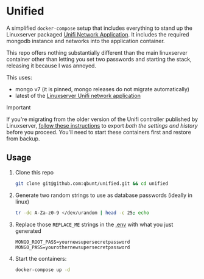 # Unified

A simplified `docker-compose` setup that includes everything to stand up the Linuxserver packaged [Unifi Network Application](https://docs.linuxserver.io/images/docker-unifi-network-application/). It includes the required mongodb instance and networks into the application container.

This repo offers nothing substantially different than the main linuxserver container other than letting you set two passwords and starting the stack, releasing it because I was annoyed.

This uses:

- mongo v7 (it is pinned, mongo releases do not migrate automatically)
- latest of the [Linuxserver Unifi network application](https://docs.linuxserver.io/images/docker-unifi-network-application/)

> [!IMPORTANT]  
> If you're migrating from the older version of the Unifi controller published by Linuxserver, [follow these instructions](https://docs.linuxserver.io/images/docker-unifi-network-application/#migration-from-unifi-controller) to export _both the settings and history_ before you proceed. You'll need to start these containers first and restore from backup.

## Usage

1. Clone this repo

    ```bash
    git clone git@github.com:qbunt/unified.git && cd unified
    ```

1. Generate two random strings to use as database passwords (ideally in linux)

    ```bash
    tr -dc A-Za-z0-9 </dev/urandom | head -c 25; echo
    ```

1. Replace those `REPLACE_ME` strings in the [.env](./.env) with what you just generated

    ```env
    MONGO_ROOT_PASS=yournewsupersecretpassword
    MONGO_PASS=yourothernewsupersecretpassword
    ```

3. Start the containers:

    ```sh
    docker-compose up -d
    ```
